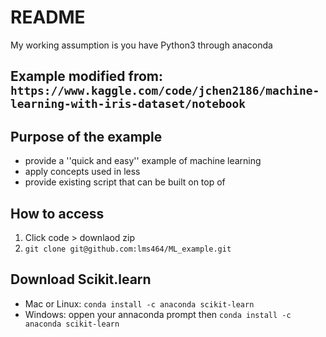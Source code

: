 # README
My working assumption is you have Python3 through anaconda

## Example modified from: ```https://www.kaggle.com/code/jchen2186/machine-learning-with-iris-dataset/notebook```
## Purpose of the example
- provide a ''quick and easy'' example of machine learning
- apply concepts used in less
- provide existing script that can be built on top of

## How to access

1. Click code > downlaod zip
2. ```git clone git@github.com:lms464/ML_example.git```

## Download Scikit.learn
- Mac or Linux: ```conda install -c anaconda scikit-learn ```
- Windows: oppen your annaconda prompt then ```conda install -c anaconda scikit-learn ```
